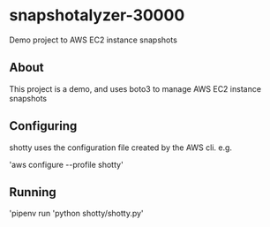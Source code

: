 # snapshotalyzer-30000

Demo project to AWS EC2 instance snapshots

## About

This project is a demo, and uses boto3 to manage AWS EC2 instance snapshots


## Configuring

shotty uses the configuration file created by the AWS cli. e.g.

'aws configure --profile shotty'

## Running

'pipenv run 'python shotty/shotty.py'
